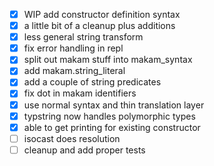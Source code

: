 - [x] WIP add constructor definition syntax
- [x] a little bit of a cleanup plus additions
- [x] less general string transform
- [x] fix error handling in repl
- [x] split out makam stuff into makam_syntax
- [x] add makam.string_literal
- [x] add a couple of string predicates
- [x] fix dot in makam identifiers
- [x] use normal syntax and thin translation layer
- [x] typstring now handles polymorphic types
- [x] able to get printing for existing constructor
- [ ] isocast does resolution
- [ ] cleanup and add proper tests
